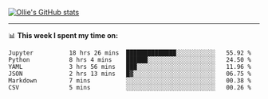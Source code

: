 <!--
**icedpanda/icedpanda** is a ✨ _special_ ✨ repository because its `README.md` (this file) appears on your GitHub profile.

Here are some ideas to get you started:

- 🔭 I’m currently working on ...
- 🌱 I’m currently learning ...
- 👯 I’m looking to collaborate on ...
- 🤔 I’m looking for help with ...
- 💬 Ask me about ...
- 📫 How to reach me: ...
- 😄 Pronouns: ...
- ⚡ Fun fact: ...
-->
[![Ollie's GitHub stats](https://github-readme-stats-icedpanda.vercel.app/api?username=icedpanda&count_private=true&show_icons=true)](https://github.com/icedpanda)

---
📊 **This week I spent my time on:**
<!--START_SECTION:waka-->

```text
Jupyter          18 hrs 26 mins  ██████████████░░░░░░░░░░░   55.92 %
Python           8 hrs 4 mins    ██████░░░░░░░░░░░░░░░░░░░   24.50 %
YAML             3 hrs 56 mins   ███░░░░░░░░░░░░░░░░░░░░░░   11.96 %
JSON             2 hrs 13 mins   █▓░░░░░░░░░░░░░░░░░░░░░░░   06.75 %
Markdown         7 mins          ░░░░░░░░░░░░░░░░░░░░░░░░░   00.38 %
CSV              5 mins          ░░░░░░░░░░░░░░░░░░░░░░░░░   00.26 %
```

<!--END_SECTION:waka-->

